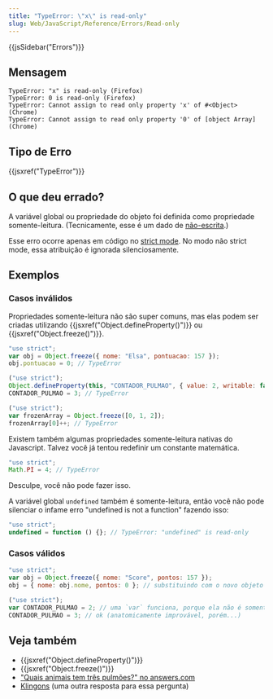 ```yaml
---
title: "TypeError: \"x\" is read-only"
slug: Web/JavaScript/Reference/Errors/Read-only
---
```


{{jsSidebar("Errors")}}

## Mensagem

```
TypeError: "x" is read-only (Firefox)
TypeError: 0 is read-only (Firefox)
TypeError: Cannot assign to read only property 'x' of #<Object> (Chrome)
TypeError: Cannot assign to read only property '0' of [object Array] (Chrome)
```

## Tipo de Erro

{{jsxref("TypeError")}}

## O que deu errado?

A variável global ou propriedade do objeto foi definida como propriedade somente-leitura. (Tecnicamente, esse é um dado de [não-escrita](/pt-BR/docs/Web/JavaScript/Reference/Global_Objects/Object/defineProperty#writable_attribute).)

Esse erro ocorre apenas em código no [strict mode](/pt-BR/docs/Web/JavaScript/Reference/Strict_mode). No modo não strict mode, essa atribuição é ignorada silenciosamente.

## Exemplos

### Casos inválidos

Propriedades somente-leitura não são super comuns, mas elas podem ser criadas utilizando {{jsxref("Object.defineProperty()")}} ou {{jsxref("Object.freeze()")}}.

```js example-bad
"use strict";
var obj = Object.freeze({ nome: "Elsa", pontuacao: 157 });
obj.pontuacao = 0; // TypeError

("use strict");
Object.defineProperty(this, "CONTADOR_PULMAO", { value: 2, writable: false });
CONTADOR_PULMAO = 3; // TypeError

("use strict");
var frozenArray = Object.freeze([0, 1, 2]);
frozenArray[0]++; // TypeError
```

Existem também algumas propriedades somente-leitura nativas do Javascript. Talvez você já tentou redefinir um constante matemática.

```js example-bad
"use strict";
Math.PI = 4; // TypeError
```

Desculpe, você não pode fazer isso.

A variável global `undefined` também é somente-leitura, então você não pode silenciar o infame erro "undefined is not a function" fazendo isso:

```js example-bad
"use strict";
undefined = function () {}; // TypeError: "undefined" is read-only
```

### Casos válidos

```js example-good
"use strict";
var obj = Object.freeze({ nome: "Score", pontos: 157 });
obj = { nome: obj.nome, pontos: 0 }; // substituindo com o novo objeto funciona

("use strict");
var CONTADOR_PULMAO = 2; // uma `var` funciona, porque ela não é somente-leitura
CONTADOR_PULMAO = 3; // ok (anatomicamente improvável, porém...)
```

## Veja também

- {{jsxref("Object.defineProperty()")}}
- {{jsxref("Object.freeze()")}}
- ["Quais animais tem três pulmões?" no answers.com](https://www.answers.com/Q/Which_animals_have_three_lungs)
- [Klingons](https://aliens.wikia.com/wiki/Klingon) (uma outra resposta para essa pergunta)

